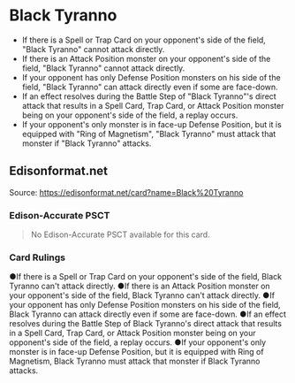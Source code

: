 # Black Tyranno

*   If there is a Spell or Trap Card on your opponent's side of the field, "Black Tyranno" cannot attack directly.
*   If there is an Attack Position monster on your opponent's side of the field, "Black Tyranno" cannot attack directly.
*   If your opponent has only Defense Position monsters on his side of the field, "Black Tyranno" can attack directly even if some are face-down.
*   If an effect resolves during the Battle Step of "Black Tyranno"'s direct attack that results in a Spell Card, Trap Card, or Attack Position monster being on your opponent's side of the field, a replay occurs.
*   If your opponent's only monster is in face-up Defense Position, but it is equipped with "Ring of Magnetism", "Black Tyranno" must attack that monster if "Black Tyranno" attacks.

## Edisonformat.net

Source: https://edisonformat.net/card?name=Black%20Tyranno

### Edison-Accurate PSCT

> No Edison-Accurate PSCT available for this card.

### Card Rulings

●If there is a Spell or Trap Card on your opponent's side of the field, Black Tyranno can't attack directly.
●If there is an Attack Position monster on your opponent's side of the field, Black Tyranno can't attack directly.
●If your opponent has only Defense Position monsters on his side of the field, Black Tyranno can attack directly even if some are face-down.
●If an effect resolves during the Battle Step of Black Tyranno's direct attack that results in a Spell Card, Trap Card, or Attack Position monster being on your opponent's side of the field, a replay occurs.
●If your opponent's only monster is in face-up Defense Position, but it is equipped with Ring of Magnetism, Black Tyranno must attack that monster if Black Tyranno attacks.
            